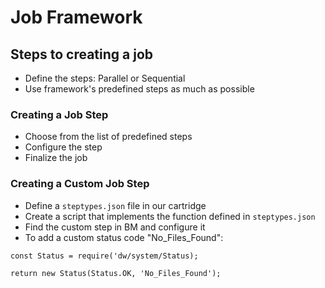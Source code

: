 # Job Framework

## Steps to creating a job

- Define the steps: Parallel or Sequential
- Use framework's predefined steps as much as possible

### Creating a Job Step

- Choose from the list of predefined steps
- Configure the step
- Finalize the job

### Creating a Custom Job Step

- Define a `steptypes.json` file in our cartridge
- Create a script that implements the function defined in `steptypes.json`
- Find the custom step in BM and configure it
- To add a custom status code "No_Files_Found":
```
const Status = require('dw/system/Status);

return new Status(Status.OK, 'No_Files_Found');
```
